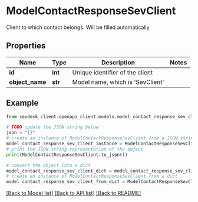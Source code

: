 # ModelContactResponseSevClient

Client to which contact belongs. Will be filled automatically

## Properties

Name | Type | Description | Notes
------------ | ------------- | ------------- | -------------
**id** | **int** | Unique identifier of the client | 
**object_name** | **str** | Model name, which is &#39;SevClient&#39; | 

## Example

```python
from sevdesk_client.openapi_client.models.model_contact_response_sev_client import ModelContactResponseSevClient

# TODO update the JSON string below
json = "{}"
# create an instance of ModelContactResponseSevClient from a JSON string
model_contact_response_sev_client_instance = ModelContactResponseSevClient.from_json(json)
# print the JSON string representation of the object
print(ModelContactResponseSevClient.to_json())

# convert the object into a dict
model_contact_response_sev_client_dict = model_contact_response_sev_client_instance.to_dict()
# create an instance of ModelContactResponseSevClient from a dict
model_contact_response_sev_client_from_dict = ModelContactResponseSevClient.from_dict(model_contact_response_sev_client_dict)
```
[[Back to Model list]](../README.md#documentation-for-models) [[Back to API list]](../README.md#documentation-for-api-endpoints) [[Back to README]](../README.md)


